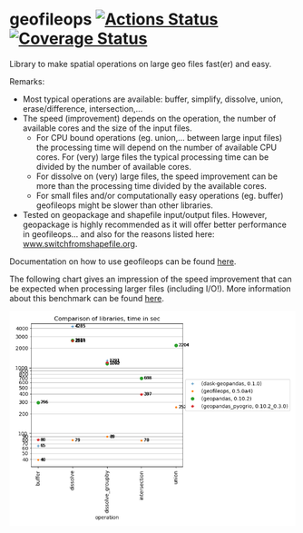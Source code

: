 # geofileops [![Actions Status](https://github.com/geofileops/geofileops/actions/workflows/tests.yml/badge.svg?branch=master)](https://github.com/geofileops/geofileops/actions?query=workflow%3ATests) [![Coverage Status](https://codecov.io/gh/geofileops/geofileops/branch/master/graph/badge.svg)](https://codecov.io/gh/geofileops/geofileops)
Library to make spatial operations on large geo files fast(er) and easy.

Remarks: 
* Most typical operations are available: buffer, simplify, dissolve, union, erase/difference, intersection,...
* The speed (improvement) depends on the operation, the number of available cores and the size of the input files.
  * For CPU bound operations (eg. union,... between large input files) the processing time will depend on the number of available CPU cores. For (very) large files the typical processing time can be divided by the number of available cores.
  * For dissolve on (very) large files, the speed improvement can be more than the processing time divided by the available cores.
  * For small files and/or computationally easy operations (eg. buffer) geofileops might be slower than other libraries.
* Tested on geopackage and shapefile input/output files. However, geopackage is highly recommended as it will offer better performance in geofileops... and also for the reasons listed here: www.switchfromshapefile.org.

Documentation on how to use geofileops can be found [here](https://geofileops.readthedocs.io).

The following chart gives an impression of the speed improvement that can be expected when processing larger files (including I/O!). More information about this benchmark can be found [here](https://github.com/geofileops/geobenchmark).

![Geo benchmark](https://github.com/geofileops/geobenchmark/blob/main/results/GeoBenchmark.png)
